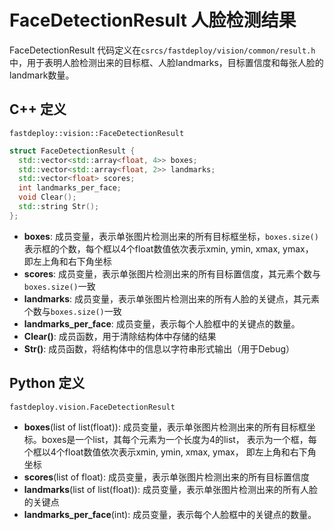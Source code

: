 # FaceDetectionResult 人脸检测结果

FaceDetectionResult 代码定义在`csrcs/fastdeploy/vision/common/result.h`中，用于表明人脸检测出来的目标框、人脸landmarks，目标置信度和每张人脸的landmark数量。

## C++ 定义

`fastdeploy::vision::FaceDetectionResult`

```c++
struct FaceDetectionResult {
  std::vector<std::array<float, 4>> boxes;
  std::vector<std::array<float, 2>> landmarks;
  std::vector<float> scores;
  int landmarks_per_face;
  void Clear();
  std::string Str();
};
```

- **boxes**: 成员变量，表示单张图片检测出来的所有目标框坐标，`boxes.size()`表示框的个数，每个框以4个float数值依次表示xmin, ymin, xmax, ymax， 即左上角和右下角坐标
- **scores**: 成员变量，表示单张图片检测出来的所有目标置信度，其元素个数与`boxes.size()`一致
- **landmarks**: 成员变量，表示单张图片检测出来的所有人脸的关键点，其元素个数与`boxes.size()`一致
- **landmarks_per_face**: 成员变量，表示每个人脸框中的关键点的数量。
- **Clear()**: 成员函数，用于清除结构体中存储的结果
- **Str()**: 成员函数，将结构体中的信息以字符串形式输出（用于Debug）

## Python 定义

`fastdeploy.vision.FaceDetectionResult`

- **boxes**(list of list(float)): 成员变量，表示单张图片检测出来的所有目标框坐标。boxes是一个list，其每个元素为一个长度为4的list， 表示为一个框，每个框以4个float数值依次表示xmin, ymin, xmax, ymax， 即左上角和右下角坐标
- **scores**(list of float): 成员变量，表示单张图片检测出来的所有目标置信度
- **landmarks**(list of list(float)): 成员变量，表示单张图片检测出来的所有人脸的关键点
- **landmarks_per_face**(int): 成员变量，表示每个人脸框中的关键点的数量。
